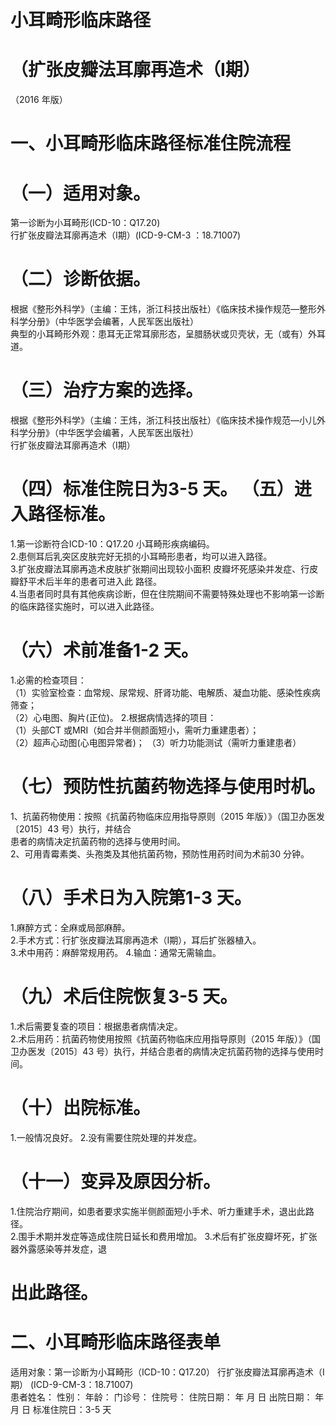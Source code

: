 # 小耳畸形临床路径  
# （扩张皮瓣法耳廓再造术（Ⅰ期）  
（2016 年版）  
# 一、小耳畸形临床路径标准住院流程  
# （一）适用对象。  
第一诊断为小耳畸形(ICD-10：Q17.20)  
行扩张皮瓣法耳廓再造术（Ⅰ期）(ICD-9-CM-3 ：18.71007)  
# （二）诊断依据。  
根据《整形外科学》（主编：王炜，浙江科技出版社）《临床技术操作规范—整形外科学分册》（中华医学会编著，人民军医出版社）  
典型的小耳畸形外观：患耳无正常耳廓形态，呈腊肠状或贝壳状，无（或有）外耳道。  
# （三）治疗方案的选择。  
根据《整形外科学》（主编：王炜，浙江科技出版社）《临床技术操作规范—小儿外科学分册》（中华医学会编著，人民军医出版社）  
行扩张皮瓣法耳廓再造术（Ⅰ期）  
# （四）标准住院日为3-5 天。 （五）进入路径标准。  
1.第一诊断符合ICD-10：Q17.20 小耳畸形疾病编码。  
2.患侧耳后乳突区皮肤完好无损的小耳畸形患者，均可以进入路径。  
3.扩张皮瓣法耳廓再造术皮肤扩张期间出现较小面积 皮瓣坏死感染并发症、行皮瓣舒平术后半年的患者可进入此 路径。  
4.当患者同时具有其他疾病诊断，但在住院期间不需要特殊处理也不影响第一诊断的临床路径实施时，可以进入此路径。  
# （六）术前准备1-2 天。  
1.必需的检查项目：  
（1）实验室检查：血常规、尿常规、肝肾功能、电解质、凝血功能、感染性疾病筛查；  
（2）心电图、胸片(正位)。 2.根据病情选择的项目：  
（1）头部CT 或MRI（如合并半侧颜面短小，需听力重建患者）；  
（2）超声心动图(心电图异常者)； （3）听力功能测试（需听力重建患者）  
# （七）预防性抗菌药物选择与使用时机。  
1、抗菌药物使用：按照《抗菌药物临床应用指导原则（2015 年版）》（国卫办医发〔2015〕43 号）执行，并结合  
患者的病情决定抗菌药物的选择与使用时间。  
2、可用青霉素类、头孢类及其他抗菌药物，预防性用药时间为术前30 分钟。  
# （八）手术日为入院第1-3 天。  
1.麻醉方式：全麻或局部麻醉。  
2.手术方式：行扩张皮瓣法耳廓再造术（Ⅰ期），耳后扩张器植入。  
3.术中用药：麻醉常规用药。 4.输血：通常无需输血。  
# （九）术后住院恢复3-5 天。  
1.术后需要复查的项目：根据患者病情决定。  
2.术后用药：抗菌药物使用按照《抗菌药物临床应用指导原则（2015 年版）》（国卫办医发〔2015〕43 号）执行，并结合患者的病情决定抗菌药物的选择与使用时间。  
# （十）出院标准。  
1.一般情况良好。 2.没有需要住院处理的并发症。  
# （十一）变异及原因分析。  
1.住院治疗期间，如患者要求实施半侧颜面短小手术、听力重建手术，退出此路径。  
2.围手术期并发症等造成住院日延长和费用增加。 3.术后有扩张皮瓣坏死，扩张器外露感染等并发症，退  
# 出此路径。  
# 二、小耳畸形临床路径表单  
适用对象：第一诊断为小耳畸形（ICD-10：Q17.20） 行扩张皮瓣法耳廓再造术（Ⅰ期） (ICD-9-CM-3：18.71007)  
患者姓名：            性别：      年龄：      门诊号：         住院号：         住院日期：     年  月  日   出院日期：      年  月   日      标准住院日：3-5 天  
